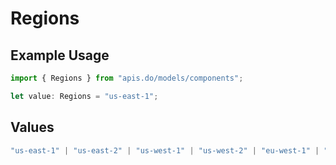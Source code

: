 # Regions

## Example Usage

```typescript
import { Regions } from "apis.do/models/components";

let value: Regions = "us-east-1";
```

## Values

```typescript
"us-east-1" | "us-east-2" | "us-west-1" | "us-west-2" | "eu-west-1" | "ap-northeast-1" | "ap-southeast-1" | "eu-central-1" | "ap-south-1"
```